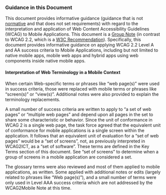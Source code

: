 ### Guidance in this Document

This document provides informative guidance (guidance that is not [normative](https://www.w3.org/TR/WCAG22/#dfn-normative) and that does not set requirements) with regard to the interpretation and application of Web Content Accessibility Guidelines (WCAG) to Mobile Applications. This document is a [Group Note](https://www.w3.org/standards/types/#x2-5-2-group-note) (in contrast to WCAG 2.2, which is a [W3C Recommendation](https://www.w3.org/standards/types/#REC)). Specifically, this document provides informative guidance on applying WCAG 2.2 Level A and AA success criteria to Mobile Applications, including but not limited to native mobile apps, mobile web apps and hybrid apps using web components inside native mobile apps.

#### Interpretation of Web Terminology in a Mobile Context

When certain Web-specific terms or phrases like “web page(s)” were used in success criteria, those were replaced with mobile terms or phrases like “screen(s)” or “view(s)”. Additional notes were also provided to explain the terminology replacements.

A small number of success criteria are written to apply to “a set of web pages” or “multiple web pages” and depend upon all pages in the set to share some characteristic or behavior. Since the unit of conformance in WCAG 2 is a single web page, the task force agreed that the equivalent unit of conformance for mobile applications is a single screen within the application. It follows that an equivalent unit of evaluation for a “set of web pages” would be a “set of screens”, not, as previously interpreted in WCAG2ICT, as a “set of software”. These terms are defined in the Key Terms section of this document. See “set of screens” to determine when a group of screens in a mobile application are considered a set.

The glossary terms were also reviewed and most of them applied to mobile applications, as written. Some applied with additional notes or edits (largely related to phrases like “Web page(s)”), and a small number of terms were only used in Level AAA success criteria which are not addressed by the WCAG2Mobile Note at this time.
